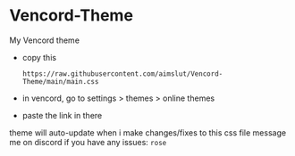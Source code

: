 # Vencord-Theme
My Vencord theme

- copy this

  `https://raw.githubusercontent.com/aimslut/Vencord-Theme/main/main.css`
- in vencord, go to settings > themes > online themes
- paste the link in there

theme will auto-update when i make changes/fixes to this css file
message me on discord if you have any issues: `rose`

